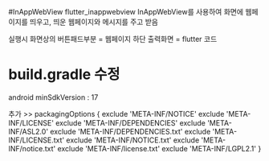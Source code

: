 #InAppWebView
flutter_inappwebview
InAppWebView를 사용하여 화면에 웹페이지를 띄우고, 띄운 웹페이지와 메시지를 주고 받음

실행시 화면상의 버튼패드부분 = 웹페이지
하단 출력화면 = flutter 코드



# build.gradle 수정

android minSdkVersion : 17

추가 >>
packagingOptions {
        exclude 'META-INF/NOTICE'
        exclude 'META-INF/LICENSE'
        exclude 'META-INF/DEPENDENCIES'
        exclude 'META-INF/ASL2.0'
        exclude 'META-INF/DEPENDENCIES.txt'
        exclude 'META-INF/LICENSE.txt'
        exclude 'META-INF/NOTICE.txt'
        exclude 'META-INF/notice.txt'
        exclude 'META-INF/license.txt'
        exclude 'META-INF/LGPL2.1'
    }
    
   
